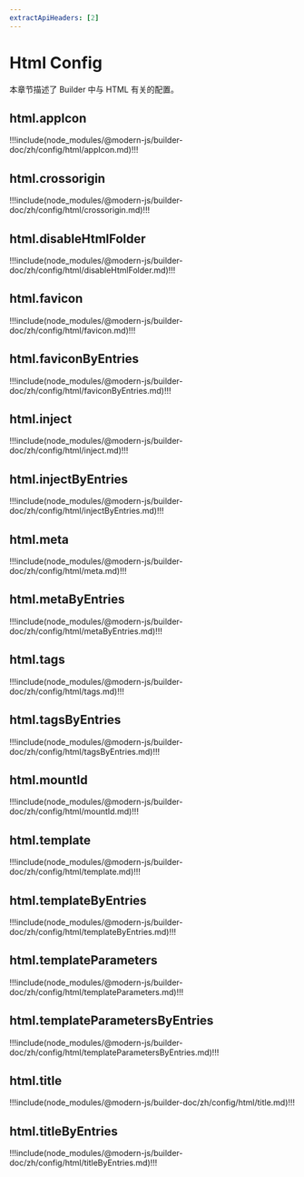 ```yaml
---
extractApiHeaders: [2]
---
```


# Html Config

本章节描述了 Builder 中与 HTML 有关的配置。

## html.appIcon

!!!include(node_modules/@modern-js/builder-doc/zh/config/html/appIcon.md)!!!

## html.crossorigin

!!!include(node_modules/@modern-js/builder-doc/zh/config/html/crossorigin.md)!!!

## html.disableHtmlFolder

!!!include(node_modules/@modern-js/builder-doc/zh/config/html/disableHtmlFolder.md)!!!

## html.favicon

!!!include(node_modules/@modern-js/builder-doc/zh/config/html/favicon.md)!!!

## html.faviconByEntries

!!!include(node_modules/@modern-js/builder-doc/zh/config/html/faviconByEntries.md)!!!

## html.inject

!!!include(node_modules/@modern-js/builder-doc/zh/config/html/inject.md)!!!

## html.injectByEntries

!!!include(node_modules/@modern-js/builder-doc/zh/config/html/injectByEntries.md)!!!

## html.meta

!!!include(node_modules/@modern-js/builder-doc/zh/config/html/meta.md)!!!

## html.metaByEntries

!!!include(node_modules/@modern-js/builder-doc/zh/config/html/metaByEntries.md)!!!

## html.tags

!!!include(node_modules/@modern-js/builder-doc/zh/config/html/tags.md)!!!

## html.tagsByEntries

!!!include(node_modules/@modern-js/builder-doc/zh/config/html/tagsByEntries.md)!!!

## html.mountId

!!!include(node_modules/@modern-js/builder-doc/zh/config/html/mountId.md)!!!

## html.template

!!!include(node_modules/@modern-js/builder-doc/zh/config/html/template.md)!!!

## html.templateByEntries

!!!include(node_modules/@modern-js/builder-doc/zh/config/html/templateByEntries.md)!!!

## html.templateParameters

!!!include(node_modules/@modern-js/builder-doc/zh/config/html/templateParameters.md)!!!

## html.templateParametersByEntries

!!!include(node_modules/@modern-js/builder-doc/zh/config/html/templateParametersByEntries.md)!!!

## html.title

!!!include(node_modules/@modern-js/builder-doc/zh/config/html/title.md)!!!

## html.titleByEntries

!!!include(node_modules/@modern-js/builder-doc/zh/config/html/titleByEntries.md)!!!
